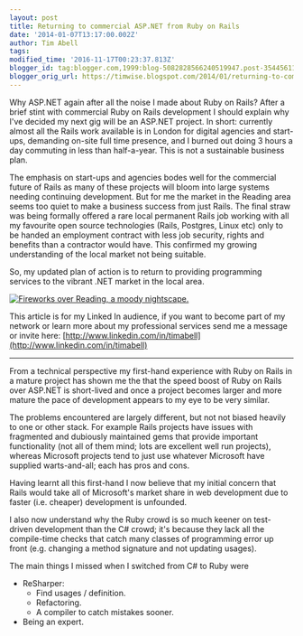 ```yaml
---
layout: post
title: Returning to commercial ASP.NET from Ruby on Rails
date: '2014-01-07T13:17:00.002Z'
author: Tim Abell
tags:
modified_time: '2016-11-17T00:23:37.813Z'
blogger_id: tag:blogger.com,1999:blog-5082828566240519947.post-3544561153334601161
blogger_orig_url: https://timwise.blogspot.com/2014/01/returning-to-commercial-aspnet-from.html
---
```


Why ASP.NET again after all the noise I made about Ruby on Rails? After a brief stint with commercial Ruby on Rails development I should explain why I've decided my next gig will be an ASP.NET project. In short: currently almost all the Rails work available is in London for digital agencies and start-ups, demanding on-site full time presence, and I burned out doing 3 hours a day commuting in less than half-a-year. This is not a sustainable business plan.

The emphasis on start-ups and agencies bodes well for the commercial future of Rails as many of these projects will bloom into large systems needing continuing development. But for me the market in the Reading area seems too quiet to make a business success from just Rails. The final straw was being formally offered a rare local permanent Rails job working with all my favourite open source technologies (Rails, Postgres, Linux etc) only to be handed an employment contract with less job security, rights and benefits than a contractor would have. This confirmed my growing understanding of the local market not being suitable.

So, my updated plan of action is to return to providing programming services to the vibrant .NET market in the local area.

<div class="flickr-pic">
<a href="https://www.flickr.com/photos/tim_abell/11677745506/"><img
src="https://live.staticflickr.com/5548/11677745506_674ad8e0d5_k.jpg" alt="Fireworks over Reading, a moody nightscape."></a>
</div>

This article is for my Linked In audience, if you want to become part of my network or learn more about my professional services send me a message or invite here: [http://www.linkedin.com/in/timabell](http://www.linkedin.com/in/timabell)

---

From a technical perspective my first-hand experience with Ruby on Rails in a mature project has shown me the that the speed boost of Ruby on Rails over ASP.NET is short-lived and once a project becomes larger and more mature the pace of development appears to my eye to be very similar.

The problems encountered are largely different, but not not biased heavily to one or other stack. For example Rails projects have issues with fragmented and dubiously maintained gems that provide important functionality (not all of them mind; lots are excellent well run projects), whereas Microsoft projects tend to just use whatever Microsoft have supplied warts-and-all; each has pros and cons.

Having learnt all this first-hand I now believe that my initial concern that Rails would take all of Microsoft's market share in web development due to faster (i.e. cheaper) development is unfounded.

I also now understand why the Ruby crowd is so much keener on test-driven development than the C# crowd; it's because they lack all the compile-time checks that catch many classes of programming error up front (e.g. changing a method signature and not updating usages).

The main things I missed when I switched from C# to Ruby were

*   ReSharper:
    *   Find usages / definition.
    *   Refactoring.
    *   A compiler to catch mistakes sooner.
*   Being an expert.
